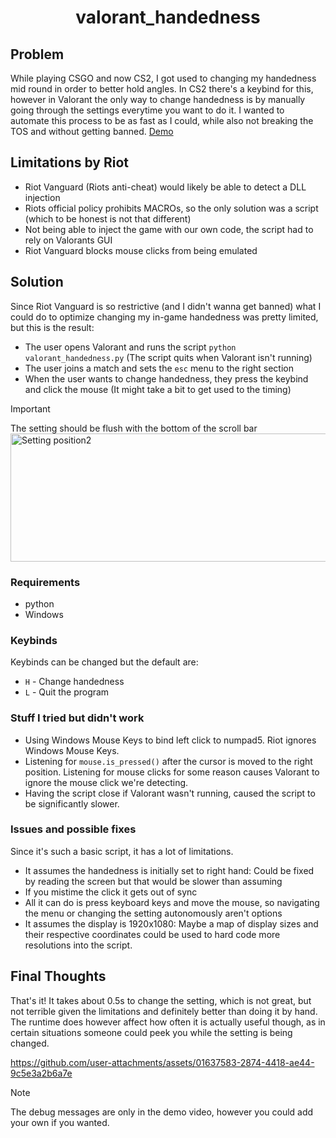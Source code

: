 <h1>
	<p align="center">valorant_handedness</p>
</h1>

## Problem
While playing CSGO and now CS2, I got used to changing my handedness mid round in order to better hold angles. In CS2 there's a keybind for this, however in Valorant the only way to change handedness is by manually going through the settings everytime you want to do it. I wanted to automate this process to be as fast as I could, while also not breaking the TOS and without getting banned. [Demo](https://github.com/mortinso/valorant_handedness/#final-thoughts)

## Limitations by Riot
- Riot Vanguard (Riots anti-cheat) would likely be able to detect a DLL injection
- Riots official policy prohibits MACROs, so the only solution was a script (which to be honest is not that different)
- Not being able to inject the game with our own code, the script had to rely on Valorants GUI
- Riot Vanguard blocks mouse clicks from being emulated

## Solution
Since Riot Vanguard is so restrictive (and I didn't wanna get banned) what I could do to optimize changing my in-game handedness was pretty limited, but this is the result:
- The user opens Valorant and runs the script `python valorant_handedness.py` (The script quits when Valorant isn't running)
- The user joins a match and sets the `esc` menu to the right section
- When the user wants to change handedness, they press the keybind and click the mouse (It might take a bit to get used to the timing)

> [!IMPORTANT]
> The setting should be flush with the bottom of the scroll bar
> <img width="920" height="205" alt="Setting position2" src="https://github.com/user-attachments/assets/dbd4afda-6486-42d0-9ff2-1eeee749c40e" />

### Requirements
- python
- Windows

### Keybinds
Keybinds can be changed but the default are:
- `H` - Change handedness
- `L` - Quit the program

### Stuff I tried but didn't work
- Using Windows Mouse Keys to bind left click to numpad5. Riot ignores Windows Mouse Keys.
- Listening for `mouse.is_pressed()` after the cursor is moved to the right position. Listening for mouse clicks for some reason causes Valorant to ignore the mouse click we're detecting.
- Having the script close if Valorant wasn't running, caused the script to be significantly slower.

### Issues and possible fixes
Since it's such a basic script, it has a lot of limitations.
- It assumes the handedness is initially set to right hand: Could be fixed by reading the screen but that would be slower than assuming
- If you mistime the click it gets out of sync
- All it can do is press keyboard keys and move the mouse, so navigating the menu or changing the setting autonomously aren't options
- It assumes the display is 1920x1080: Maybe a map of display sizes and their respective coordinates could be used to hard code more resolutions into the script.

## Final Thoughts
That's it! It takes about 0.5s to change the setting, which is not great, but not terrible given the limitations and definitely better than doing it by hand. The runtime does however affect how often it is actually useful though, as in certain situations someone could peek you while the setting is being changed.

https://github.com/user-attachments/assets/01637583-2874-4418-ae44-9c5e3a2b6a7e
> [!NOTE]
> The debug messages are only in the demo video, however you could add your own if you wanted.
